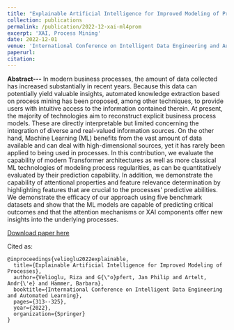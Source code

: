 ```yaml
---
title: "Explainable Artificial Intelligence for Improved Modeling of Processes"
collection: publications
permalink: /publication/2022-12-xai-ml4prom
excerpt: 'XAI, Process Mining'
date: 2022-12-01
venue: 'International Conference on Intelligent Data Engineering and Automated Learning (IDEAL)'
paperurl:
citation:
---
```


<b>Abstract---</b>
In modern business processes, the amount of data collected has increased substantially in recent years. 
Because this data can potentially yield valuable insights, automated knowledge extraction based on process 
mining has been proposed, among other techniques, to provide users with intuitive access to the information 
contained therein. At present, the majority of technologies aim to reconstruct explicit business process models. 
These are directly interpretable but limited concerning the integration of diverse and real-valued information 
sources. On the other hand, Machine Learning (ML) benefits from the vast amount of data available and can deal 
with high-dimensional sources, yet it has rarely been applied to being used in processes. In this contribution, 
we evaluate the capability of modern Transformer architectures as well as more classical ML technologies of 
modeling process regularities, as can be quantitatively evaluated by their prediction capability. In addition, 
we demonstrate the capability of attentional properties and feature relevance determination by highlighting 
features that are crucial to the processes' predictive abilities. We demonstrate the efficacy of our approach 
using five benchmark datasets and show that the ML models are capable of predicting critical outcomes and that 
the attention mechanisms or XAI components offer new insights into the underlying processes.

[Download paper here](https://arxiv.org/pdf/2212.00695)

Cited as:

```
@inproceedings{velioglu2022explainable,
  title={Explainable Artificial Intelligence for Improved Modeling of Processes},
  author={Velioglu, Riza and G{\"o}pfert, Jan Philip and Artelt, Andr{\'e} and Hammer, Barbara},
  booktitle={International Conference on Intelligent Data Engineering and Automated Learning},
  pages={313--325},
  year={2022},
  organization={Springer}
}
```
